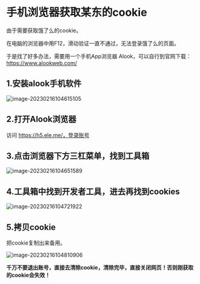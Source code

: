 # 手机浏览器获取某东的cookie



由于需要获取饿了么的cookie。

在电脑的浏览器中用F12，滑动验证一直不通过，无法登录饿了么的页面。

于是找了好多办法，需要用一个手机App浏览器 Alook，可以自行到官网下载：https://www.alookweb.com/

## 1.安装alook手机软件

![image-20230216104615105](https://imgoss.xgss.net/picgo/image-20230216104615105.png?aliyun)

## 2.打开Alook浏览器

访问 https://h5.ele.me/，登录账号



## 3.点击浏览器下方三杠菜单，找到工具箱

![image-20230216104651589](https://imgoss.xgss.net/picgo/image-20230216104651589.png?aliyun)

## 4.工具箱中找到开发者工具，进去再找到cookies

![image-20230216104721922](https://imgoss.xgss.net/picgo/image-20230216104721922.png?aliyun)

## 5.拷贝cookie

把cookie复制出来备用。

![image-20230216104810906](https://imgoss.xgss.net/picgo/image-20230216104810906.png?aliyun)





**千万不要退出账号，直接去清除cookie，清除完毕，直接关闭网页！否则刚获取的cookie会失效！**